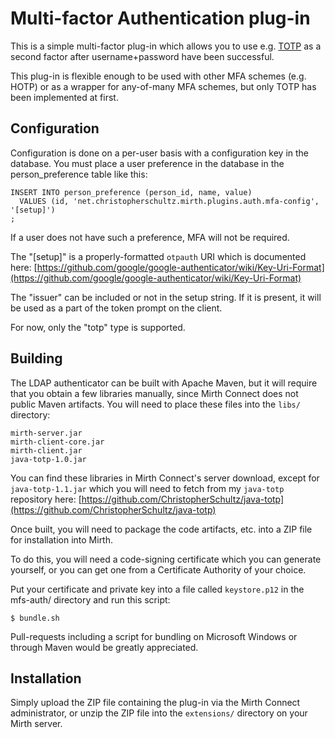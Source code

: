 # Multi-factor Authentication plug-in

This is a simple multi-factor plug-in which allows you to use e.g.
[TOTP](https://en.wikipedia.org/wiki/Time-based_One-time_Password_algorithm)
as a second factor after username+password have been successful.

This plug-in is flexible enough to be used with other MFA schemes
(e.g. HOTP) or as a wrapper for any-of-many MFA schemes, but only
TOTP has been implemented at first.

## Configuration

Configuration is done on a per-user basis with a configuration key in the
database. You must place a user preference in the database in the
person_preference table like this:

    INSERT INTO person_preference (person_id, name, value)
      VALUES (id, 'net.christopherschultz.mirth.plugins.auth.mfa-config', '[setup]')
    ;

If a user does not have such a preference, MFA will not be required.

The "[setup]" is a properly-formatted `otpauth` URI which is documented
here:
[https://github.com/google/google-authenticator/wiki/Key-Uri-Format](https://github.com/google/google-authenticator/wiki/Key-Uri-Format)

The "issuer" can be included or not in the setup string. If it is present,
it will be used as a part of the token prompt on the client.

For now, only the "totp" type is supported.

## Building

The LDAP authenticator can be built with Apache Maven, but it will require that
you obtain a few libraries manually, since Mirth Connect does not public Maven
artifacts. You will need to place these files into the `libs/` directory:

    mirth-server.jar
    mirth-client-core.jar
    mirth-client.jar
    java-totp-1.0.jar

You can find these libraries in Mirth Connect's server download, except
for `java-totp-1.1.jar` which you will need to fetch from my `java-totp`
repository here:
[https://github.com/ChristopherSchultz/java-totp](https://github.com/ChristopherSchultz/java-totp)

Once built, you will need to package the code artifacts, etc. into a ZIP file for installation into Mirth.

To do this, you will need a code-signing certificate which you can generate yourself, or you can get one from a Certificate Authority of your choice.

Put your certificate and private key into a file called `keystore.p12` in the mfs-auth/ directory and run this script:

    $ bundle.sh

Pull-requests including a script for bundling on Microsoft Windows or through Maven would be greatly appreciated.

## Installation

Simply upload the ZIP file containing the plug-in via the Mirth Connect
administrator, or unzip the ZIP file into the `extensions/` directory on
your Mirth server.
